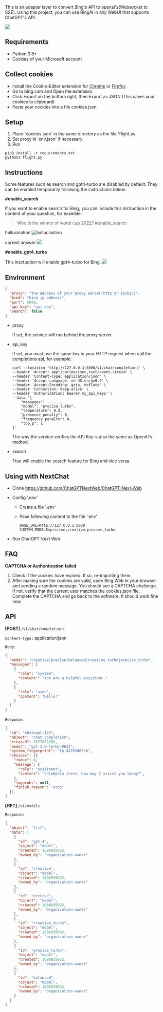 This is an adapter layer to convert Bing's API to openai's(Websocket to SSE). Using this project, you can use BingAI in any WebUI that supports ChatGPT's API.

![](assets/example.png)

## Requirements
- Python 3.8+
- Cookies of your Microsoft account

## Collect cookies
* Install the Cookie-Editor extension for [Chrome](https://chrome.google.com/webstore/detail/cookie-editor/hlkenndednhfkekhgcdicdfddnkalmdm) or [Firefox](https://addons.mozilla.org/en-US/firefox/addon/cookie-editor/)
* Go to bing.com and Open the extension
* Click Export on the bottom right, then Export as JSON (This saves your cookies to clipboard)
* Paste your cookies into a file cookies.json


## Setup
1. Place 'cookies.json' in the same directory as the file 'flight.py'
2. Set proxy in 'env.json' if necessary
3. Run
```shell
pip3 install -r requirements.txt
python3 flight.py
```

## Instructions
Some features such as search and gpt4-turbo are disabled by default. They can be enabled temporarily following the instructions below.

**#enable_search**

If you want to enable search for Bing, you can include this instruction in the content of your question, for examble:

> Who is the winner of world cup 2022? #enable_search

hallucination
![hallucination](assets/hallucination.png)

correct answer
![](assets/enable_search.png)

**#enable_gpt4_turbo**

This insctuction will enable gpt4-turbo for Bing.
![](assets/gpt4_turbo.png)

## Environment
```json
{
  "proxy": "the address of your proxy server(http or socks5)",
  "bind": "bind ip address",
  "port": 5000,
  "api_key": "api key",
  "search": false
}
```

* proxy

  If set, the service will run behind the proxy server

* api_key

  If set, you must use the same key in your HTTP request when call the completions api, for example:

  ```shell
  curl --location 'http://127.0.0.1:5000/v1/chat/completions' \
  --header 'Accept: application/json,text/event-stream' \
  --header 'Content-Type: application/json' \
  --header 'Accept-Language: en-US,en;q=0.9' \
  --header 'Accept-Encoding: gzip, deflate' \
  --header 'Connection: keep-alive' \
  --header 'Authorization: bearer my_api_keys' \
  --data '{
      "messages": ......,
      "model": "precise_turbo",
      "temperature": 0.5,
      "presence_penalty": 0,
      "frequency_penalty": 0,
      "top_p": 1
  }'
  ```

  The way the service verifies the API Key is also the same as OpenAI's method.
  
* search

  True will enable the search feature for Bing and vice versa

## Using with NextChat

- Clone https://github.com/ChatGPTNextWeb/ChatGPT-Next-Web
- Config '.env'

  - Create a file '.env'

  - Pase following content to the file '.env'

    ```shell
    BASE_URL=http://127.0.0.1:5000
    CUSTOM_MODELS=precise,creative,precise_turbo
    ```
- Run ChatGPT Next Web



## FAQ

**CAPTCHA or Authentication failed**

1. Check if the cookies have expired. If so, re-importing them.
2. After making sure the cookies are valid, open Bing Web in your browser and sending a random message. You should see a CAPTCHA challenge. If not, verify that the current user matches the cookies.json file. Complete the CAPTCHA and go back to the software. It should work fine now.



## API

**[POST]** `/v1/chat/completions` 

`Content-Type:` application/json

`Body:` 

```json
{
  "model": "creative|precise|balanced|creative_turbo|precise_turbo",
  "messages": [
    {
      "role": "system",
      "content": "You are a helpful assistant."
    },
    {
      "role": "user",
      "content": "Hello!"
    }
  ]
}
```

`Response`:

```json
{
  "id": "chatcmpl-123",
  "object": "chat.completion",
  "created": 1677652288,
  "model": "gpt-3.5-turbo-0613",
  "system_fingerprint": "fp_44709d6fcb",
  "choices": [{
    "index": 0,
    "message": {
      "role": "assistant",
      "content": "\n\nHello there, how may I assist you today?",
    },
    "logprobs": null,
    "finish_reason": "stop"
  }]
}

```



**[GET]** `/v1/models`

`Response:`

```json
{
  "object": "list",
  "data": [
    {
      "id": "gpt-4",
      "object": "model",
      "created": 1686935002,
      "owned_by": "organization-owner"
    },
    {
      "id": "creative",
      "object": "model",
      "created": 1686935002,
      "owned_by": "organization-owner"
    },
    {
      "id": "precise",
      "object": "model",
      "created": 1686935002,
      "owned_by": "organization-owner"
    },
    {
      "id": "creative_turbo",
      "object": "model",
      "created": 1686935002,
      "owned_by": "organization-owner"
    },
    {
      "id": "precise_turbo",
      "object": "model",
      "created": 1686935002,
      "owned_by": "organization-owner"
    },    
    {
      "id": "balanced",
      "object": "model",
      "created": 1686935002,
      "owned_by": "organization-owner"
    }
  ]
}
```

